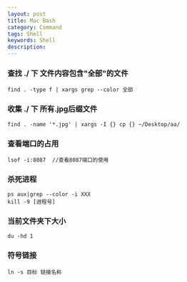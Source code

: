 ```yaml
---  
layout: post  
title: Mac Bash  
category: Command  
tags: Shell  
keywords: Shell  
description: 
---  
```


### 查找 ./ 下 文件内容包含"全部"的文件  
    find . -type f | xargs grep --color 全部  

### 收集 ./ 下 所有.jpg后缀文件  
    find . -name '*.jpg' | xargs -I {} cp {} ~/Desktop/aa/  

### 查看端口的占用  
    lsof -i:8087  //查看8087端口的使用  

### 杀死进程  
    ps aux|grep --color -i XXX  
    kill -9 [进程号]  
        
### 当前文件夹下大小  
    du -hd 1  

### 符号链接  
    ln -s 目标 链接名称
    


